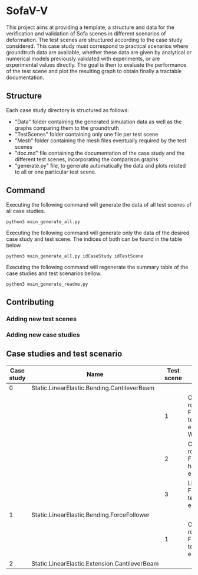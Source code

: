 # SofaV-V

This project aims at providing a template, a structure and data for the verification and validation of Sofa scenes in different scenarios of deformation. The test scenes are structured according to the case study considered. This case study must correspond to practical scenarios where groundtruth data are available, whether these data are given by analytical or numerical models previously validated with experiments, or are experimental values directly. The goal is then to evaluate the performance of the test scene and plot the resulting graph to obtain finally a tractable documentation.

## Structure

Each case study directory is structured as follows:
* "Data" folder containing the generated simulation data as well as the graphs comparing them to the groundtruth
* "TestScenes" folder containing only one file per test scene
* "Mesh" folder containing the mesh files eventually required by the test scenes
* "doc.md" file containing the documentation of the case study and the different test scenes, incorporating the comparison graphs
* "generate.py" file, to generate automatically the data and plots related to all or one particular test scene.

## Command

Executing the following command will generate the data of all test scenes of all case studies. 

```console
python3 main_generate_all.py
```

Executing the following command will generate only the data of the desired case study and test scene. The indices of both can be found in the table below

```console
python3 main_generate_all.py idCaseStudy idTestScene
```

Executing the following command will regenerate the summary table of the case studies and test scenarios bellow.

```console
python3 main_generate_readme.py 
```

## Contributing

### Adding new test scenes

### Adding new case studies

## Case studies and test scenario

| Case study | Name | Test scene | Name | 
| ---------- | ---- | ---------- | ---- | 
| 0 | Static.LinearElastic.Bending.CantileverBeam | | | 
| |  | 1 | Co-rotational FEM with tetra elements WAZAAA | 
| |  | 2 | Co-rotational FEM with hexa elements | 
| |  | 3 | Linear FEM with tetra elements | 
| 1 | Static.LinearElastic.Bending.ForceFollower | | | 
| |  | 1 | Co-rotational FEM with tetra elements | 
| 2 | Static.LinearElastic.Extension.CantileverBeam | | | 
